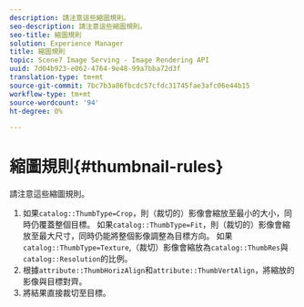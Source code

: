 ```yaml
---
description: 請注意這些縮圖規則。
seo-description: 請注意這些縮圖規則。
seo-title: 縮圖規則
solution: Experience Manager
title: 縮圖規則
topic: Scene7 Image Serving - Image Rendering API
uuid: 7d04b923-e062-4764-9e48-99a7bba72d3f
translation-type: tm+mt
source-git-commit: 7bc7b3a86fbcdc57cfdc31745fae3afc06e44b15
workflow-type: tm+mt
source-wordcount: '94'
ht-degree: 0%

---
```



# 縮圖規則{#thumbnail-rules}

請注意這些縮圖規則。

1. 如果`catalog::ThumbType=Crop`，則（裁切的）影像會縮放至最小的大小，同時仍覆蓋整個目標。 如果`catalog::ThumbType=Fit`，則（裁切的）影像會縮放至最大尺寸，同時仍能將整個影像調整為目標方向。 如果`catalog::ThumbType=Texture`,（裁切）影像會縮放為`catalog::ThumbRes`與`catalog::Resolution`的比例。
1. 根據`attribute::ThumbHorizAlign`和`attribute::ThumbVertAlign`，將縮放的影像與目標對齊。
1. 將結果直接裁切至目標。

